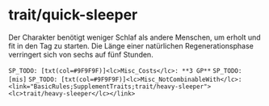 # trait/quick-sleeper

Der Charakter benötigt weniger Schlaf als andere Menschen, um erholt und fit in den Tag zu starten. Die Länge einer natürlichen Regenerationsphase verringert sich von sechs auf fünf Stunden.

`SP_TODO: [txt(col=#9F9F9F)]<lc>Misc_Costs</lc>: **3 GP**`
`SP_TODO: [mis]`
`SP_TODO: [txt(col=#9F9F9F)]<lc>Misc_NotCombinableWith</lc>: <link="BasicRules;SupplementTraits;trait/heavy-sleeper"><lc>trait/heavy-sleeper</lc></link>`
